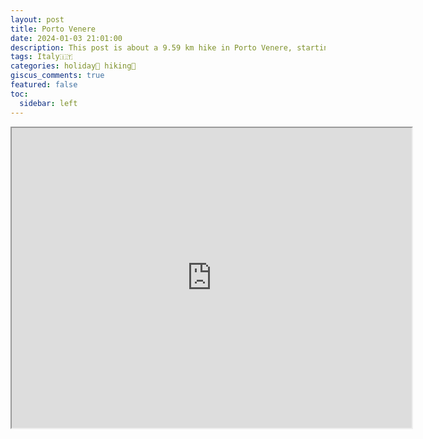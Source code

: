 ```yaml
---
layout: post
title: Porto Venere
date: 2024-01-03 21:01:00
description: This post is about a 9.59 km hike in Porto Venere, starting in the center of the Porto Venere town to the town Campiglia.
tags: Italy🇮🇹
categories: holiday🌴 hiking🥾
giscus_comments: true
featured: false
toc:
  sidebar: left
---
```


<iframe src="https://www.google.com/maps/d/u/0/embed?mid=1qCA5Iztgf9eoZwuXiuVXK4Xh8KsoY9s&ehbc=2E312F&noprof=1" width="640" height="480"></iframe>